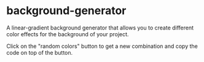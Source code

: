 # background-generator
A linear-gradient background generator that allows you to create different color effects for the background of your project.

Click on the "random colors" button to get a new combination and copy the code on top of the button.
